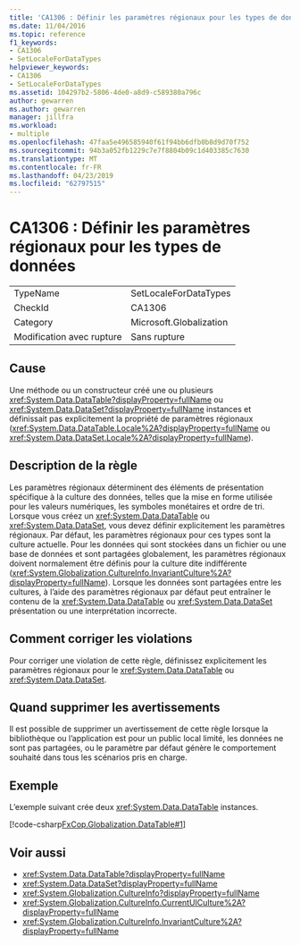 ```yaml
---
title: 'CA1306 : Définir les paramètres régionaux pour les types de données'
ms.date: 11/04/2016
ms.topic: reference
f1_keywords:
- CA1306
- SetLocaleForDataTypes
helpviewer_keywords:
- CA1306
- SetLocaleForDataTypes
ms.assetid: 104297b2-5806-4de0-a8d9-c589380a796c
author: gewarren
ms.author: gewarren
manager: jillfra
ms.workload:
- multiple
ms.openlocfilehash: 47faa5e496585940f61f94bb6dfb0b8d9d70f752
ms.sourcegitcommit: 94b3a052fb1229c7e7f8804b09c1d403385c7630
ms.translationtype: MT
ms.contentlocale: fr-FR
ms.lasthandoff: 04/23/2019
ms.locfileid: "62797515"
---
```

# <a name="ca1306-set-locale-for-data-types"></a>CA1306 : Définir les paramètres régionaux pour les types de données

|||
|-|-|
|TypeName|SetLocaleForDataTypes|
|CheckId|CA1306|
|Category|Microsoft.Globalization|
|Modification avec rupture|Sans rupture|

## <a name="cause"></a>Cause
 Une méthode ou un constructeur créé une ou plusieurs <xref:System.Data.DataTable?displayProperty=fullName> ou <xref:System.Data.DataSet?displayProperty=fullName> instances et définissait pas explicitement la propriété de paramètres régionaux (<xref:System.Data.DataTable.Locale%2A?displayProperty=fullName> ou <xref:System.Data.DataSet.Locale%2A?displayProperty=fullName>).

## <a name="rule-description"></a>Description de la règle
 Les paramètres régionaux déterminent des éléments de présentation spécifique à la culture des données, telles que la mise en forme utilisée pour les valeurs numériques, les symboles monétaires et ordre de tri. Lorsque vous créez un <xref:System.Data.DataTable> ou <xref:System.Data.DataSet>, vous devez définir explicitement les paramètres régionaux. Par défaut, les paramètres régionaux pour ces types sont la culture actuelle. Pour les données qui sont stockées dans un fichier ou une base de données et sont partagées globalement, les paramètres régionaux doivent normalement être définis pour la culture dite indifférente (<xref:System.Globalization.CultureInfo.InvariantCulture%2A?displayProperty=fullName>). Lorsque les données sont partagées entre les cultures, à l’aide des paramètres régionaux par défaut peut entraîner le contenu de la <xref:System.Data.DataTable> ou <xref:System.Data.DataSet> présentation ou une interprétation incorrecte.

## <a name="how-to-fix-violations"></a>Comment corriger les violations
 Pour corriger une violation de cette règle, définissez explicitement les paramètres régionaux pour le <xref:System.Data.DataTable> ou <xref:System.Data.DataSet>.

## <a name="when-to-suppress-warnings"></a>Quand supprimer les avertissements
 Il est possible de supprimer un avertissement de cette règle lorsque la bibliothèque ou l’application est pour un public local limité, les données ne sont pas partagées, ou le paramètre par défaut génère le comportement souhaité dans tous les scénarios pris en charge.

## <a name="example"></a>Exemple
 L’exemple suivant crée deux <xref:System.Data.DataTable> instances.

 [!code-csharp[FxCop.Globalization.DataTable#1](../code-quality/codesnippet/CSharp/ca1306-set-locale-for-data-types_1.cs)]

## <a name="see-also"></a>Voir aussi

- <xref:System.Data.DataTable?displayProperty=fullName>
- <xref:System.Data.DataSet?displayProperty=fullName>
- <xref:System.Globalization.CultureInfo?displayProperty=fullName>
- <xref:System.Globalization.CultureInfo.CurrentUICulture%2A?displayProperty=fullName>
- <xref:System.Globalization.CultureInfo.InvariantCulture%2A?displayProperty=fullName>